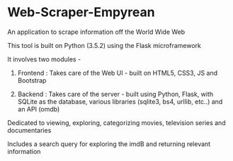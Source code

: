 # Web-Scraper-Empyrean
An application to scrape information off the World Wide Web

This tool is built on Python (3.5.2) using the Flask microframework

It involves two modules -

1. Frontend : Takes care of the Web UI - built on HTML5, CSS3, JS and Bootstrap
              
2. Backend : Takes care of the server - built using Python, Flask, with SQLite as the database, various libraries (sqlite3, bs4, urllib, etc..) and an API (omdb)

Dedicated to viewing, exploring, categorizing movies, television series and documentaries

Includes a search query for exploring the imdB and returning relevant information
